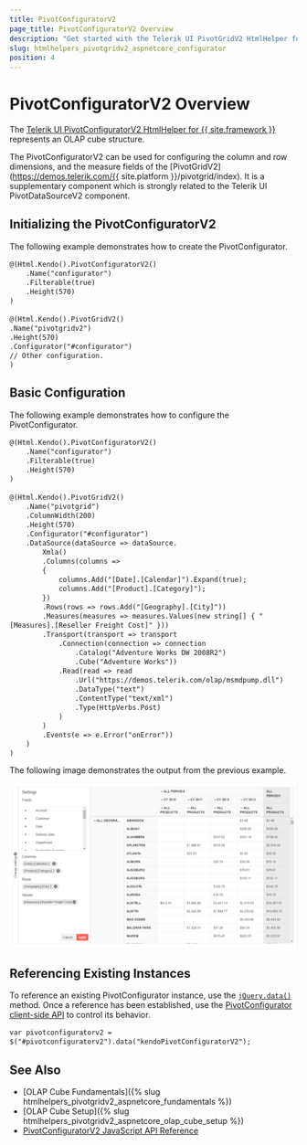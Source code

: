 ```yaml
---
title: PivotConfiguratorV2
page_title: PivotConfiguratorV2 Overview
description: "Get started with the Telerik UI PivotGridV2 HtmlHelper for {{ site.framework }} and learn how to create and configure the PivotConfiguratorV2 Configurator."
slug: htmlhelpers_pivotgridv2_aspnetcore_configurator
position: 4
---
```


# PivotConfiguratorV2 Overview

The [Telerik UI PivotConfiguratorV2 HtmlHelper for {{ site.framework }}](/api/pivotconfigurator) represents an OLAP cube structure.

The PivotConfiguratorV2 can be used for configuring the column and row dimensions, and the measure fields of the [PivotGridV2](https://demos.telerik.com/{{ site.platform }}/pivotgrid/index). It is a supplementary component which is strongly related to the Telerik UI PivotDataSourceV2 component.

## Initializing the PivotConfiguratorV2

The following example demonstrates how to create the PivotConfigurator.

    @(Html.Kendo().PivotConfiguratorV2()
        .Name("configurator")
        .Filterable(true)
        .Height(570)
    )

    @(Html.Kendo().PivotGridV2()
    .Name("pivotgridv2")
    .Height(570)
    .Configurator("#configurator")
    // Other configuration.
    )

## Basic Configuration

The following example demonstrates how to configure the PivotConfigurator.

    @(Html.Kendo().PivotConfiguratorV2()
        .Name("configurator")
        .Filterable(true)
        .Height(570)
    )

    @(Html.Kendo().PivotGridV2()
        .Name("pivotgrid")
        .ColumnWidth(200)
        .Height(570)
        .Configurator("#configurator")
        .DataSource(dataSource => dataSource.
            Xmla()
            .Columns(columns =>
            {
                columns.Add("[Date].[Calendar]").Expand(true);
                columns.Add("[Product].[Category]");
            })
            .Rows(rows => rows.Add("[Geography].[City]"))
            .Measures(measures => measures.Values(new string[] { "[Measures].[Reseller Freight Cost]" }))
            .Transport(transport => transport
                .Connection(connection => connection
                    .Catalog("Adventure Works DW 2008R2")
                    .Cube("Adventure Works"))
                .Read(read => read
                    .Url("https://demos.telerik.com/olap/msmdpump.dll")
                    .DataType("text")
                    .ContentType("text/xml")
                    .Type(HttpVerbs.Post)
                )
            )
            .Events(e => e.Error("onError"))
        )
    )

The following image demonstrates the output from the previous example.

![PivotConfiguratorV2](../images/pivotconfiguratorv2.png)

## Referencing Existing Instances

To reference an existing PivotConfigurator instance, use the [`jQuery.data()`](http://api.jquery.com/jQuery.data/) method. Once a reference has been established, use the [PivotConfigurator client-side API](https://docs.telerik.com/kendo-ui/api/javascript/ui/pivotconfiguratorv2#methods) to control its behavior.

    var pivotconfiguratorv2 = $("#pivotconfiguratorv2").data("kendoPivotConfiguratorV2");

## See Also

* [OLAP Cube Fundamentals]({% slug htmlhelpers_pivotgridv2_aspnetcore_fundamentals %})
* [OLAP Cube Setup]({% slug htmlhelpers_pivotgridv2_aspnetcore_olap_cube_setup %})
* [PivotConfiguratorV2 JavaScript API Reference](/api/javascript/ui/pivotconfiguratorv2)

